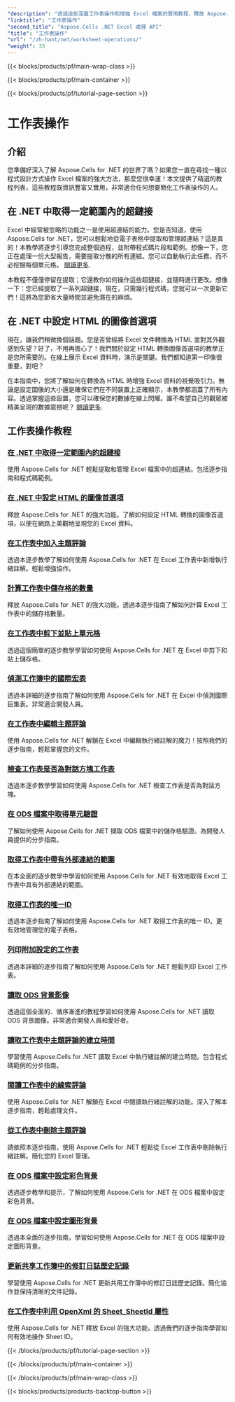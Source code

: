 ```yaml
---
"description": "透過這些涵蓋工作表操作和增強 Excel 檔案的實用教程，釋放 Aspose.Cells for .NET 的全部潛力。"
"linktitle": "工作表操作"
"second_title": "Aspose.Cells .NET Excel 處理 API"
"title": "工作表操作"
"url": "/zh-hant/net/worksheet-operations/"
"weight": 33
---
```


{{< blocks/products/pf/main-wrap-class >}}

{{< blocks/products/pf/main-container >}}

{{< blocks/products/pf/tutorial-page-section >}}

# 工作表操作

## 介紹

您準備好深入了解 Aspose.Cells for .NET 的世界了嗎？如果您一直在尋找一種以程式設計方式操作 Excel 檔案的強大方法，那麼您很幸運！本文提供了精選的教程列表，這些教程既資訊豐富又實用，非常適合任何想要簡化工作表操作的人。

## 在 .NET 中取得一定範圍內的超鏈接

Excel 中經常被忽略的功能之一是使用超連結的能力。您是否知道，使用 Aspose.Cells for .NET，您可以輕鬆地從電子表格中提取和管理超連結？這是真的！本教學將逐步引導您完成整個過程，並附帶程式碼片段和範例。想像一下，您正在處理一份大型報告，需要提取分散的所有連結。您可以自動執行此任務，而不必挖掘每個單元格。 [閱讀更多](./get-hyperlinks-in-a-range/).

本教程不僅僅停留在提取；它還教你如何操作這些超鏈接，並隨時進行更改。想像一下：您已經提取了一系列超鏈接，現在，只需幾行程式碼，您就可以一次更新它們！這將為您節省大量時間並避免潛在的麻煩。

## 在 .NET 中設定 HTML 的圖像首選項

現在，讓我們稍微換個話題。您是否曾經將 Excel 文件轉換為 HTML 並對其外觀感到失望？好了，不用再擔心了！我們關於設定 HTML 轉換圖像首選項的教學正是您所需要的。在線上展示 Excel 資料時，演示是關鍵。我們都知道第一印像很重要，對吧？

在本指南中，您將了解如何在轉換為 HTML 時增強 Excel 資料的視覺吸引力。無論是設定圖像的大小還是確保它們在不同裝置上正確顯示，本教學都涵蓋了所有內容。透過掌握這些設置，您可以確保您的數據在線上閃耀。誰不希望自己的觀眾被精美呈現的數據震撼呢？ [閱讀更多](./setting-image-preferences-for-html/).

## 工作表操作教程
### [在 .NET 中取得一定範圍內的超鏈接](./get-hyperlinks-in-a-range/)
使用 Aspose.Cells for .NET 輕鬆提取和管理 Excel 檔案中的超連結。包括逐步指南和程式碼範例。
### [在 .NET 中設定 HTML 的圖像首選項](./setting-image-preferences-for-html/)
釋放 Aspose.Cells for .NET 的強大功能。了解如何設定 HTML 轉換的圖像首選項，以便在網路上美觀地呈現您的 Excel 資料。
### [在工作表中加入主題評論](./add-threaded-comments/)
透過本逐步教學了解如何使用 Aspose.Cells for .NET 在 Excel 工作表中新增執行緒註解。輕鬆增強協作。
### [計算工作表中儲存格的數量](./count-cells/)
釋放 Aspose.Cells for .NET 的強大功能。透過本逐步指南了解如何計算 Excel 工作表中的儲存格數量。
### [在工作表中剪下並貼上單元格](./cut-and-paste-cells/)
透過這個簡單的逐步教學學習如何使用 Aspose.Cells for .NET 在 Excel 中剪下和貼上儲存格。
### [偵測工作簿中的國際宏表](./detect-international-macro-sheet/)
透過本詳細的逐步指南了解如何使用 Aspose.Cells for .NET 在 Excel 中偵測國際巨集表。非常適合開發人員。
### [在工作表中編輯主題評論](./edit-threaded-comments/)
使用 Aspose.Cells for .NET 解鎖在 Excel 中編輯執行緒註解的魔力！按照我們的逐步指南，輕鬆掌握您的文件。
### [檢查工作表是否為對話方塊工作表](./check-dialog-sheet/)
透過本逐步教學學習如何使用 Aspose.Cells for .NET 檢查工作表是否為對話方塊。
### [在 ODS 檔案中取得單元驗證](./get-cell-validation-ods/)
了解如何使用 Aspose.Cells for .NET 擷取 ODS 檔案中的儲存格驗證。為開發人員提供的分步指南。
### [取得工作表中帶有外部連結的範圍](./get-range-with-external-links/)
在本全面的逐步教學中學習如何使用 Aspose.Cells for .NET 有效地取得 Excel 工作表中具有外部連結的範圍。
### [取得工作表的唯一ID](./get-worksheet-id/)
透過本逐步指南了解如何使用 Aspose.Cells for .NET 取得工作表的唯一 ID。更有效地管理您的電子表格。
### [列印附加設定的工作表](./print-sheet-with-settings/)
透過本詳細的逐步指南了解如何使用 Aspose.Cells for .NET 輕鬆列印 Excel 工作表。
### [讀取 ODS 背景影像](./read-ods-background/)
透過這個全面的、循序漸進的教程學習如何使用 Aspose.Cells for .NET 讀取 ODS 背景圖像。非常適合開發人員和愛好者。
### [讀取工作表中主題評論的建立時間](./read-threaded-comment-created-time/)
學習使用 Aspose.Cells for .NET 讀取 Excel 中執行緒註解的建立時間。包含程式碼範例的分步指南。
### [閱讀工作表中的線索評論](./read-threaded-comments/)
使用 Aspose.Cells for .NET 解鎖在 Excel 中閱讀執行緒註解的功能。深入了解本逐步指南，輕鬆處理文件。
### [從工作表中刪除主題評論](./remove-threaded-comments/)
請依照本逐步指南，使用 Aspose.Cells for .NET 輕鬆從 Excel 工作表中刪除執行緒註解。簡化您的 Excel 管理。
### [在 ODS 檔案中設定彩色背景](./set-ods-colored-background/)
透過逐步教學和提示，了解如何使用 Aspose.Cells for .NET 在 ODS 檔案中設定彩色背景。
### [在 ODS 檔案中設定圖形背景](./set-ods-graphic-background/)
透過本全面的逐步指南，學習如何使用 Aspose.Cells for .NET 在 ODS 檔案中設定圖形背景。
### [更新共享工作簿中的修訂日誌歷史記錄](./update-revision-log-history/)
學習使用 Aspose.Cells for .NET 更新共用工作簿中的修訂日誌歷史記錄。簡化協作並保持清晰的文件記錄。
### [在工作表中利用 OpenXml 的 Sheet_SheetId 屬性](./utilize-sheet-sheetid-property/)
使用 Aspose.Cells for .NET 釋放 Excel 的強大功能。透過我們的逐步指南學習如何有效地操作 Sheet ID。

{{< /blocks/products/pf/tutorial-page-section >}}

{{< /blocks/products/pf/main-container >}}

{{< /blocks/products/pf/main-wrap-class >}}

{{< blocks/products/products-backtop-button >}}